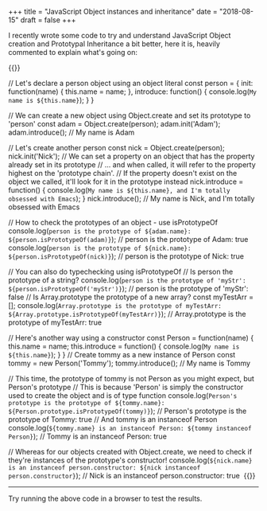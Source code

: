 +++
title = "JavaScript Object instances and inheritance"
date = "2018-08-15"
draft = false
+++

I recently wrote some code to try and understand JavaScript Object creation and Prototypal Inheritance a bit better, here it is, heavily commented to explain what's going on:

{{<highlight js>}}

// Let's declare a person object using an object literal
const person = {
	init: function(name) {
		this.name = name;
	},
	introduce: function() {
		console.log(`My name is ${this.name}`);
	}
}

// We can create a new object using Object.create and set its prototype to 'person'
const adam = Object.create(person);
adam.init('Adam');
adam.introduce(); // ​​​​​My name is Adam​​​​​

// Let's create another person
const nick = Object.create(person);
nick.init('Nick');
// We can set a property on an object that has the property already set in its prototype
// ... and when called, it will refer to the property highest on the 'prototype chain'.
// If the property doesn't exist on the object we called, it'll look for it in the prototype instead
nick.introduce = function() {
	console.log(`My name is ${this.name}, and I'm totally obsessed with Emacs`);
}
nick.introduce(); // ​​​​​My name is Nick, and I'm totally obsessed with Emacs​​​​​

// How to check the prototypes of an object - use isPrototypeOf
console.log(`person is the prototype of ${adam.name}: ${person.isPrototypeOf(adam)}`); // ​​​​​person is the prototype of Adam: true​​​​​
console.log(`person is the prototype of ${nick.name}: ${person.isPrototypeOf(nick)}`); // ​​​​​person is the prototype of Nick: true​​​​​

// You can also do typechecking using isPrototypeOf
// Is person the prototype of a string?
console.log(`person is the prototype of 'myStr': ${person.isPrototypeOf('myStr')}`); // ​​​​​person is the prototype of 'myStr': false​​​​​
// Is Array.prototype the prototype of a new array?
const myTestArr = [];
console.log(`Array.prototype is the prototype of myTestArr: ${Array.prototype.isPrototypeOf(myTestArr)}`); // ​​​​​Array.prototype is the prototype of myTestArr: true​​​​​


// Here's another way using a constructor
const Person = function(name) {
	this.name = name;
	this.introduce = function() {
		console.log(`My name is ${this.name}`);
	}
}
// Create tommy as a new instance of Person
const tommy = new Person('Tommy');
tommy.introduce(); // ​​​​​My name is Tommy​​​​​

// This time, the prototype of tommy is not Person as you might expect, but Person's prototype
// This is because 'Person' is simply the constructor used to create the object and is of type function
console.log(`Person's prototype is the prototype of ${tommy.name}: ${Person.prototype.isPrototypeOf(tommy)}`); // ​​​​​Person's prototype is the prototype of Tommy: true​​​​​
// And tommy is an instanceof Person
console.log(`${tommy.name} is an instanceof Person: ${tommy instanceof Person}`); // ​​​​​Tommy is an instanceof Person: true​​​​​

// Whereas for our objects created with Object.create, we need to check if they're instances of the prototype's constructor!
console.log(`${nick.name} is an instanceof person.constructor: ${nick instanceof person.constructor}`); // ​​​​​Nick is an instanceof person.constructor: true​​​​​
​​
{{</highlight>}}

---

Try running the above code in a browser to test the results.
